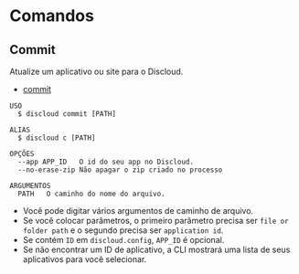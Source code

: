 # Comandos

## Commit

Atualize um aplicativo ou site para o Discloud.

- [commit](#commit)

```sh-session
USO
  $ discloud commit [PATH]

ALIAS
  $ discloud c [PATH]

OPÇÕES
  --app APP_ID   O id do seu app no ​​Discloud.
  --no-erase-zip Não apagar o zip criado no processo

ARGUMENTOS
  PATH   O caminho do nome do arquivo.
```

- Você pode digitar vários argumentos de caminho de arquivo.
- Se você colocar parâmetros, o primeiro parâmetro precisa ser `file or folder path` e o segundo precisa ser `application id`.
- Se contém `ID` em `discloud.config`, `APP_ID` ​​é opcional.
- Se não encontrar um ID de aplicativo, a CLI mostrará uma lista de seus aplicativos para você selecionar.
